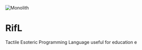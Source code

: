 ![Monolith](https://user-images.githubusercontent.com/107646663/190929992-f5473b69-21e3-46a0-a9a3-553364351de6.jpg)
# RifL
Tactile Esoteric Programming Language useful for education
e
